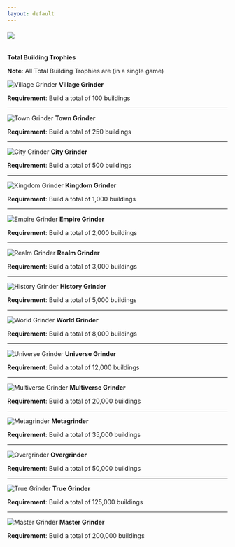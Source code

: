 ```yaml
---
layout: default
---
```


###### ![](/realm/img/picks/TrophiesTopPage.png)

**Total Building Trophies**

**Note**: All Total Building Trophies are (in a single game)

![](/realm/img/picks/VillageGrinder.png "Village Grinder") **Village Grinder**

**Requirement**: Build a total of 100 buildings

---

![](/realm/img/picks/TownGrinder.png "Town Grinder") **Town Grinder**

**Requirement**: Build a total of 250 buildings

---

![](/realm/img/picks/CityGrinder.png "City Grinder") **City Grinder**

**Requirement**: Build a total of 500 buildings

---

![](/realm/img/picks/KingdomGrinder.png "Kingdom Grinder") **Kingdom Grinder**

**Requirement**: Build a total of 1,000 buildings

---

![](/realm/img/picks/EmpireGrinder.png "Empire Grinder") **Empire Grinder**

**Requirement**: Build a total of 2,000 buildings

---

![](/realm/img/picks/RealmGrinder.png "Realm Grinder") **Realm Grinder**

**Requirement**: Build a total of 3,000 buildings

---

![](/realm/img/picks/HistoryGrinder.png "History Grinder") **History Grinder**

**Requirement**: Build a total of 5,000 buildings

---

![](/realm/img/picks/WorldGrinder.png "World Grinder") **World Grinder**

**Requirement**: Build a total of 8,000 buildings

---

![](/realm/img/picks/UniverseGrinder.png "Universe Grinder") **Universe Grinder**

**Requirement**: Build a total of 12,000 buildings

---

![](/realm/img/picks/MultiverseGrinder.png "Multiverse Grinder") **Multiverse Grinder**

**Requirement**: Build a total of 20,000 buildings

---

![](/realm/img/picks/Metagrinder.png "Metagrinder") **Metagrinder**

**Requirement**: Build a total of 35,000 buildings

---

![](/realm/img/picks/Overgrinder.png "Overgrinder") **Overgrinder**

**Requirement**: Build a total of 50,000 buildings

---

![](/realm/img/picks/TrusGrinder.png "True Grinder") **True Grinder**

**Requirement**: Build a total of 125,000 buildings

---

![](/realm/img/picks/MasterGrinder.png "Master Grinder") **Master Grinder**

**Requirement**: Build a total of 200,000 buildings